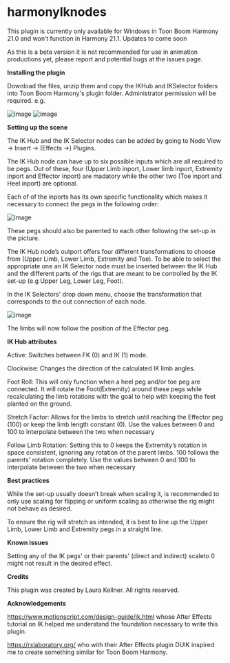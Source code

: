 # harmonyIknodes


This plugin is currently only available for Windows in Toon Boom Harmony 21.0 and won’t function in Harmony 21.1. Updates to come soon

As this is a beta version it is not recommended for use in animation productions yet, please report and potential bugs at the issues page.

<b>Installing the plugin</b>


Download the files, unzip them and copy the IKHub and IKSelector folders into Toon Boom Harmony's plugin folder. Administrator permission will be required.
e.g.

![image](https://user-images.githubusercontent.com/11638171/183882052-99fc4d62-2499-4222-9668-a8cff886f02b.png)
![image](https://user-images.githubusercontent.com/11638171/183881996-24946799-d9d4-4c70-9863-b38c59935b8d.png)



<b>Setting up the scene</b>


The IK Hub and the IK Selector nodes can be added by going to Node View -> Insert -> (Effects ->) Plugins. 

The IK Hub node can have up to six possible inputs which are all required to be pegs.
Out of these, four (Upper Limb inport, Lower limb inport, Extremity inport and Effector inport) are madatory while the other two (Toe inport and Heel inport) are optional.

Each of of the inports has its own specific functionality which makes it necessary to connect the pegs in the following order:

![image](https://user-images.githubusercontent.com/11638171/183883472-ed6ec244-014f-4e37-95d9-16c1a559e5f0.png)

These pegs should also be parented to each other following the set-up in the picture.


The IK Hub node’s outport offers four different transformations to choose from (Upper Limb, Lower Limb, Extremity and Toe). To be able to select the appropriate one an IK Selector node must be inserted between the IK Hub and the different parts of the rigs that are meant to be controlled by the IK set-up (e.g Upper Leg, Lower Leg, Foot).

In the IK Selectors' drop down menu, choose the transformation that corresponds to the out connection of each node. 

![image](https://user-images.githubusercontent.com/11638171/183881237-d80258bc-c97e-45c8-9cb0-fa23deacfddb.png)

The limbs will now follow the position of the Effector peg.




<b>IK Hub attributes </b>


Active: Switches between FK (0) and IK (1) mode.

Clockwise: Changes the direction of the calculated IK limb angles.

Foot Roll: This will only function when a heel peg and/or toe peg are connected. It will rotate the Foot(Extremity) around these pegs while recalculating the limb               rotations with the goal to help with keeping the feet planted on the ground.

Stretch Factor: Allows for the limbs to stretch until reaching the Effector peg (100) or keep the limb length constant (0).
          Use the values between 0 and 100 to interpolate between the two when necessary

Follow Limb Rotation: Setting this to 0 keeps the Extremity’s rotation in space consistent, ignoring any rotation of the parent limbs. 100 follows the parents'                   rotation completely.
          Use the values between 0 and 100 to interpolate between the two when necessary
         
         
<b>Best practices </b>

While the set-up usually doesn’t break when scaling it, is recommended to only use scaling for flipping or uniform scaling as otherwise the rig might not behave as desired.

To ensure the rig will stretch as intended, it is best to line up the Upper Limb, Lower Limb and Extremity pegs in a straight line. 
 
 
 
<b>Known issues</b>


Setting any of the IK pegs' or their parents' (direct and indirect) scaleto 0 might not result in the desired effect.

 
 
<b>Credits</b>


This plugin was created by Laura Kellner. All rights reserved.
 
 
 
<b>Acknowledgements</b>


https://www.motionscript.com/design-guide/ik.html whose After Effects tutorial on IK helped me understand the foundation necessary to write this plugin.

https://rxlaboratory.org/ who with their After Effects plugin DUIK inspired me to create something similar for Toon Boom Harmony.
